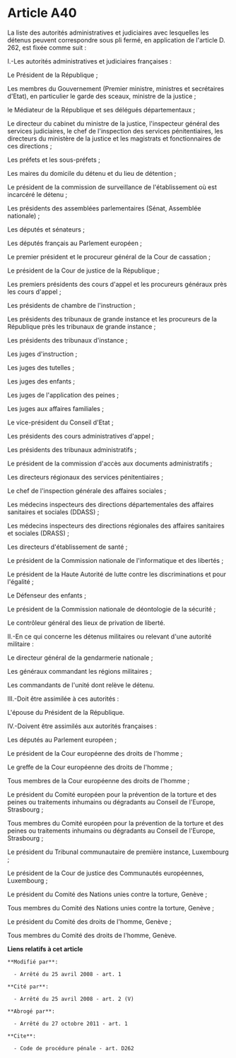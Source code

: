 # Article A40

La liste des autorités administratives et judiciaires avec lesquelles les détenus peuvent correspondre sous pli fermé, en
application de l'article D. 262, est fixée comme suit : 

I.-Les autorités administratives et judiciaires françaises : 

Le Président de la République ; 

Les membres du Gouvernement (Premier ministre, ministres et secrétaires d'Etat), en particulier le garde des sceaux, ministre
de la justice ; 

le Médiateur de la République et ses délégués départementaux ; 

Le directeur du cabinet du ministre de la justice, l'inspecteur général des services judiciaires, le chef de l'inspection des
services pénitentiaires, les directeurs du ministère de la justice et les magistrats et fonctionnaires de ces directions ; 

Les préfets et les sous-préfets ; 

Les maires du domicile du détenu et du lieu de détention ; 

Le président de la commission de surveillance de l'établissement où est incarcéré le détenu ; 

Les présidents des assemblées parlementaires (Sénat, Assemblée nationale) ; 

Les députés et sénateurs ; 

Les députés français au Parlement européen ; 

Le premier président et le procureur général de la Cour de cassation ; 

Le président de la Cour de justice de la République ; 

Les premiers présidents des cours d'appel et les procureurs généraux près les cours d'appel ; 

Les présidents de chambre de l'instruction ; 

Les présidents des tribunaux de grande instance et les procureurs de la République près les tribunaux de grande instance ; 

Les présidents des tribunaux d'instance ; 

Les juges d'instruction ; 

Les juges des tutelles ; 

Les juges des enfants ; 

Les juges de l'application des peines ; 

Les juges aux affaires familiales ; 

Le vice-président du Conseil d'Etat ; 

Les présidents des cours administratives d'appel ; 

Les présidents des tribunaux administratifs ; 

Le président de la commission d'accès aux documents administratifs ; 

Les directeurs régionaux des services pénitentiaires ; 

Le chef de l'inspection générale des affaires sociales ; 

Les médecins inspecteurs des directions départementales des affaires sanitaires et sociales (DDASS) ; 

Les médecins inspecteurs des directions régionales des affaires sanitaires et sociales (DRASS) ; 

Les directeurs d'établissement de santé ; 

Le président de la Commission nationale de l'informatique et des libertés ; 

Le président de la Haute Autorité de lutte contre les discriminations et pour l'égalité ; 

Le Défenseur des enfants ; 

Le président de la Commission nationale de déontologie de la sécurité ; 

Le contrôleur général des lieux de privation de liberté. 

II.-En ce qui concerne les détenus militaires ou relevant d'une autorité militaire : 

Le directeur général de la gendarmerie nationale ; 

Les généraux commandant les régions militaires ; 

Les commandants de l'unité dont relève le détenu. 

III.-Doit être assimilée à ces autorités : 

L'épouse du Président de la République. 

IV.-Doivent être assimilés aux autorités françaises : 

Les députés au Parlement européen ; 

Le président de la Cour européenne des droits de l'homme ; 

Le greffe de la Cour européenne des droits de l'homme ; 

Tous membres de la Cour européenne des droits de l'homme ; 

Le président du Comité européen pour la prévention de la torture et des peines ou traitements inhumains ou dégradants au
Conseil de l'Europe, Strasbourg ; 

Tous membres du Comité européen pour la prévention de la torture et des peines ou traitements inhumains ou dégradants au
Conseil de l'Europe, Strasbourg ; 

Le président du Tribunal communautaire de première instance, Luxembourg ; 

Le président de la Cour de justice des Communautés européennes, Luxembourg ; 

Le président du Comité des Nations unies contre la torture, Genève ; 

Tous membres du Comité des Nations unies contre la torture, Genève ; 

Le président du Comité des droits de l'homme, Genève ; 

Tous membres du Comité des droits de l'homme, Genève.

**Liens relatifs à cet article**

	**Modifié par**:

	  - Arrêté du 25 avril 2008 - art. 1

	**Cité par**:

	  - Arrêté du 25 avril 2008 - art. 2 (V)

	**Abrogé par**:

	  - Arrêté du 27 octobre 2011 - art. 1

	**Cite**:

	  - Code de procédure pénale - art. D262
